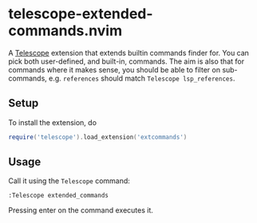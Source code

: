 # telescope-extended-commands.nvim

A [Telescope](https://github.com/nvim-telescope/telescope.nvim) extension that
extends builtin commands finder for. You can pick both user-defined, and
built-in, commands. The aim is also that for commands where it makes sense, you
should be able to filter on sub-commands, e.g. `references` should match
`Telescope lsp_references`.

## Setup

To install the extension, do

```lua
require('telescope').load_extension('extcommands')
```

## Usage

Call it using the `Telescope` command:

```vim
:Telescope extended_commands
```

Pressing enter on the command executes it.
